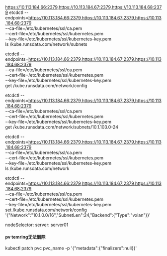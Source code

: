 https://10.113.184.66:2379,https://10.113.184.67:2379,https://10.113.184.68:2379
etcdctl --endpoints=https://10.113.184.66:2379,https://10.113.184.67:2379,https://10.113.184.68:2379 \
  --ca-file=/etc/kubernetes/ssl/ca.pem \
  --cert-file=/etc/kubernetes/ssl/kubernetes.pem \
  --key-file=/etc/kubernetes/ssl/kubernetes-key.pem \
  ls /kube.runsdata.com/network/subnets
  
etcdctl --endpoints=https://10.113.184.66:2379,https://10.113.184.67:2379,https://10.113.184.68:2379 \
  --ca-file=/etc/kubernetes/ssl/ca.pem \
  --cert-file=/etc/kubernetes/ssl/kubernetes.pem \
  --key-file=/etc/kubernetes/ssl/kubernetes-key.pem \
  get /kube.runsdata.com/network/config
    
etcdctl --endpoints=https://10.113.184.66:2379,https://10.113.184.67:2379,https://10.113.184.68:2379 \
  --ca-file=/etc/kubernetes/ssl/ca.pem \
  --cert-file=/etc/kubernetes/ssl/kubernetes.pem \
  --key-file=/etc/kubernetes/ssl/kubernetes-key.pem \
  get /kube.runsdata.com/network/subnets/10.1.103.0-24
  
etcdctl --endpoints=https://10.113.184.66:2379,https://10.113.184.67:2379,https://10.113.184.68:2379 \
  --ca-file=/etc/kubernetes/ssl/ca.pem \
  --cert-file=/etc/kubernetes/ssl/kubernetes.pem \
  --key-file=/etc/kubernetes/ssl/kubernetes-key.pem \
  ls /kube.runsdata.com/network
  
  
  etcdctl --endpoints=https://10.113.184.66:2379,https://10.113.184.67:2379,https://10.113.184.68:2379 \
  --ca-file=/etc/kubernetes/ssl/ca.pem \
  --cert-file=/etc/kubernetes/ssl/kubernetes.pem \
  --key-file=/etc/kubernetes/ssl/kubernetes-key.pem \
  set /kube.runsdata.com/network/config '{"Network":"10.1.0.0/16","SubnetLen":24,"Backend":{"Type":"vxlan"}}'
  
nodeSelector:
  server: server01
  
#### pv temring无法删除
kubectl patch pvc pvc_name -p '{"metadata":{"finalizers":null}}'